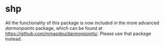 shp
===

All the functionality of this package is now included in the more advanced *darmonpoints* package, which can be found at https://github.com/mmasdeu/darmonpoints/. Please use that package instead.

